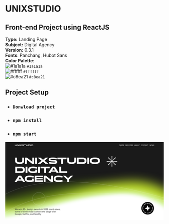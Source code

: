 # UNIXSTUDIO

## Front-end Project using ReactJS

**Type:** Landing Page \
**Subject:** Digital Agency \
**Version:** 0.3.1 \
**Fonts**: Panchang, Hubot Sans \
**Color Palette**:\
![#1a1a1a](https://placehold.co/15x15/1a1a1a/1a1a1a.png) `#1a1a1a`\
![#ffffff](https://placehold.co/15x15/ffffff/ffffff.png) `#ffffff`\
![#c8ea21](https://placehold.co/15x15/c8ea21/c8ea21.png) `#c8ea21`


## Project Setup

* ### `Donwload project`
* ### `npm install`
* ### `npm start`

![img.png](preview.png)